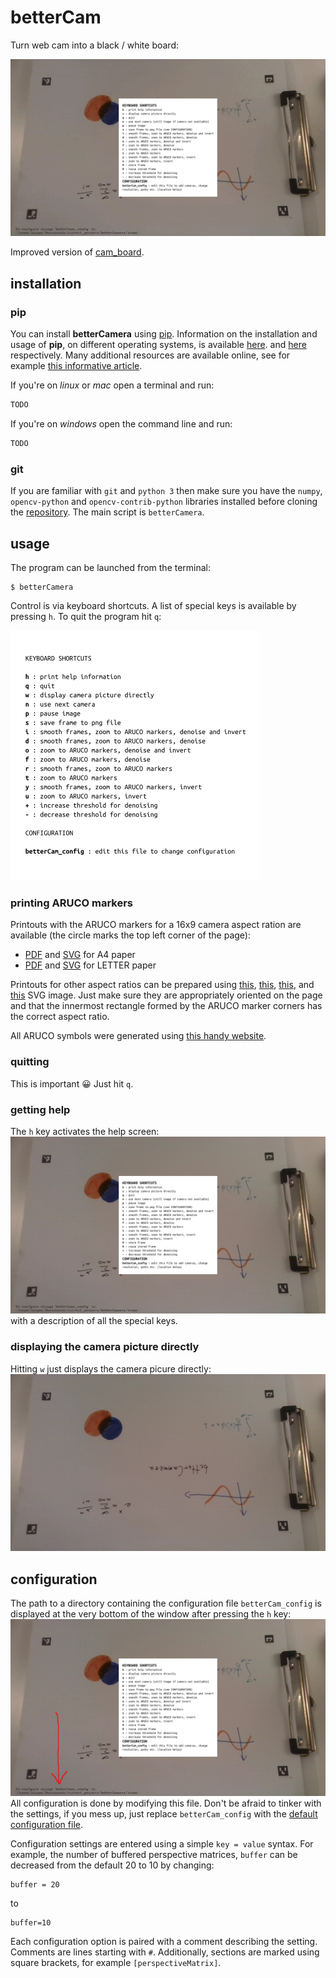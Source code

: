 # betterCam

Turn web cam into a black / white board:

![betterCamera](./doc_images/all.gif)

Improved version of
[cam_board](https://github.com/kacpertopol/cam_board). 

## installation

### pip

You can install **betterCamera** using [pip](https://en.wikipedia.org/wiki/Pip_(package_manager)).
Information on the installation and usage of **pip**, on different operating systems, is available [here](https://pip.pypa.io/en/stable/installation/).
and [here](https://pip.pypa.io/en/stable/) respectively.
Many additional resources are available online, see for example [this informative article](https://www.makeuseof.com/tag/install-pip-for-python/).

If you're on *linux* or *mac* open a terminal and run:
```sh
TODO
```
If you're on *windows* open the command line and run:
```sh
TODO
```


### git

If you are familiar with `git` and `python 3` then 
make sure you have the `numpy`, `opencv-python` and `opencv-contrib-python`
libraries installed before cloning the [repository](https://github.com/kacpertopol/betterCamera).
The main script is `betterCamera`.

## usage

The program can be launched from the  terminal:
```
$ betterCamera
```
Control is via keyboard shortcuts. A list of special keys
is available by pressing `h`. To quit the program hit `q`:

![keys](./bcam/info.png)


### printing ARUCO markers

Printouts with the ARUCO markers for a 16x9 camera aspect ration are available 
(the circle marks the top left corner of the page):

- [PDF](./to_print/a4_16_by_9_tiny_inside.pdf) and [SVG](./to_print/a4_16_by_9_tiny_inside.svg) for A4 paper
- [PDF](./to_print/letter_16_by_9_tiny_inside.pdf) and [SVG](./to_print/letter_16_by_9_tiny_inside.svg) for LETTER paper

Printouts for other aspect ratios can be prepared using 
[this](./to_print/symbols/4x4_1000-0.svg), [this](./to_print/symbols/4x4_1000-1.svg),
[this](./to_print/symbols/4x4_1000-2.svg), and [this](./to_print/symbols/4x4_1000-3.svg)
SVG image. Just make sure they are appropriately oriented on the page and that the innermost
rectangle formed by the ARUCO marker corners has the correct aspect ratio.

All ARUCO symbols were generated using [this handy website](https://chev.me/arucogen/).

### quitting

This is important 😀 Just hit `q`.

### getting help

The `h` key activates the help screen:
![betterCamera](./doc_images/0001.png)
with a description of all the special keys.

### displaying the camera picture directly

Hitting `w` just displays the camera picure directly:
![betterCamera](./doc_images/0002.png)

## configuration

The path to a directory containing the configuration file `betterCam_config` is 
displayed at the very bottom of the window
after pressing the `h` key:
![betterCamera](./doc_images/0001_.png)
All configuration is done by modifying this file. 
Don't be afraid to tinker with the settings, if you mess up, just replace `betterCam_config`
with the [default configuration file](./bcam/betterCam_config).

Configuration settings are entered using a simple `key = value` syntax. For example, the
number of buffered perspective matrices, `buffer` can be decreased from the default 20
to 10 by changing:
```
buffer = 20
```
to 
```
buffer=10
```
Each configuration
option is paired with a comment describing the setting.
Comments are lines starting with `#`.
Additionally, 
sections are marked using square brackets, for example `[perspectiveMatrix]`. 

